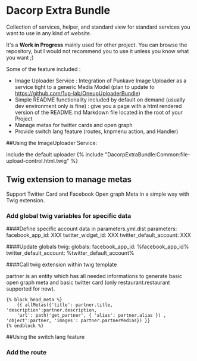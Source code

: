 Dacorp Extra Bundle
====================

Collection of services, helper, and standard view for standard services you want to use in any kind of website.

It's a **Work in Progress** mainly used for other project. You can browse the repository, but I would not recommend you to use it unless you know what you want ;)

Some of the feature included :

* Image Uploader Service : Integration of Punkave Image Uploader as a service tight to a generic Media Model (plan to update to https://github.com/1up-lab/OneupUploaderBundle)
* Simple README functionality included by default on demand (usually dev environment only is fine) : give you a page with a html rendered version of the README.md Markdown file located in the root of your Project
* Manage metas for twitter cards and open graph
* Provide switch lang feature (routes, knpmenu action, and Handler)


##Using the ImageUploader Service:

include the default uploader
    {% include "DacorpExtraBundle:Common:file-upload-control.html.twig" %}

## Twig extension to manage metas

Support Twitter Card and Facebook Open graph Meta in a simple way with Twig extension.

### Add global twig variables for specific data

####Define specific account data in parameters.yml.dist
    parameters:
        facebook_app_id: XXX
        twitter_widget_id: XXX
        twitter_default_account: XXX

####Update globals
    twig:
        globals:
            facebook_app_id: %facebook_app_id%
            twitter_default_account: %twitter_default_account%

####Call twig extension within twig template

partner is an entity which has all needed informations to generate basic open graph meta and basic twitter card (only restaurant.restaurant supported for now).

    {% block head_meta %}
        {{ allMetas({'title': partner.title, 'description':partner.description,
        'url': path('get_partner', { 'alias': partner.alias }) , 'object':partner, 'images': partner.partnerMedias}) }}
    {% endblock %}

##Using the switch lang feature
### Add the route

